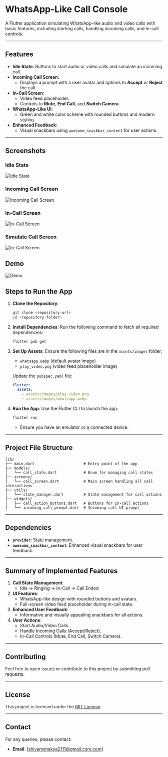# **WhatsApp-Like Call Console**

A Flutter application simulating WhatsApp-like audio and video calls with basic features, including starting calls, handling incoming calls, and in-call controls.

---

## **Features**

- **Idle State**: Buttons to start audio or video calls and simulate an incoming call.
- **Incoming Call Screen**:
  - Displays a prompt with a user avatar and options to **Accept** or **Reject** the call.
- **In-Call Screen**:
  - Video feed placeholder.
  - Controls to **Mute**, **End Call**, and **Switch Camera**.
- **WhatsApp-Like UI**:
  - Green and white color scheme with rounded buttons and modern styling.
- **Enhanced Feedback**:
  - Visual snackbars using `awesome_snackbar_content` for user actions.

---

## **Screenshots**

### Idle State

![Idle State](assets/screenshots/Screenshot1.png)

### Incoming Call Screen

![Incoming Call Screen](assets/screenshots/Screenshot2.png)

### In-Call Screen

![In-Call Screen](assets/screenshots/Screenshot3.png)

### Simulate Call Screen

![In-Call Screen](assets/screenshots/Screenshot4.png)

## Demo

![Demo](assets/screenshots/demo.gif)

## **Steps to Run the App**

1. **Clone the Repository**:

   ```bash
   git clone <repository-url>
   cd <repository-folder>
   ```

2. **Install Dependencies**:
   Run the following command to fetch all required dependencies:

   ```bash
   flutter pub get
   ```

3. **Set Up Assets**:
   Ensure the following files are in the `assets/images` folder:

   - `whatsapp.webp` (default avatar image)
   - `play_video.png` (video feed placeholder image)

   Update the `pubspec.yaml` file:

   ```yaml
   flutter:
     assets:
       - assets/images/play_video.png
       - assets/images/whatsapp.webp
   ```

4. **Run the App**:
   Use the Flutter CLI to launch the app:

   ```bash
   flutter run
   ```

   - Ensure you have an emulator or a connected device.

---

## **Project File Structure**

```plaintext
lib/
├── main.dart                      # Entry point of the app
├── models/
│   └── call_state.dart            # Enum for managing call states
├── screens/
│   └── call_screen.dart           # Main screen handling all call interactions
├── utils/
│   └── state_manager.dart         # State management for call actions
├── widgets/
│   ├── call_action_buttons.dart   # Buttons for in-call actions
│   └── incoming_call_prompt.dart  # Incoming call UI prompt
```

---

## **Dependencies**

- **`provider`**: State management.
- **`awesome_snackbar_content`**: Enhanced visual snackbars for user feedback.

---

## **Summary of Implemented Features**

1. **Call State Management**:
   - Idle → Ringing → In-Call → Call Ended
2. **UI Features**:
   - WhatsApp-like design with rounded buttons and avatars.
   - Full-screen video feed placeholder during in-call state.
3. **Enhanced User Feedback**:
   - Informative and visually appealing snackbars for all actions.
4. **User Actions**:
   - Start Audio/Video Calls.
   - Handle Incoming Calls (Accept/Reject).
   - In-Call Controls (Mute, End Call, Switch Camera).

---

## **Contributing**

Feel free to open issues or contribute to this project by submitting pull requests.

---

## **License**

This project is licensed under the [MIT License](LICENSE).

---

## **Contact**

For any queries, please contact:

- **Email**: [shivamshakya2111@gmail.com.com]
